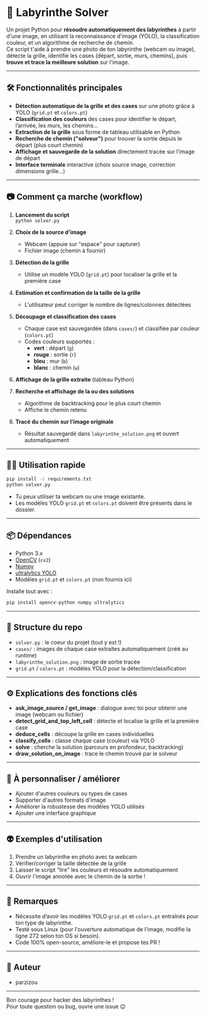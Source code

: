 # 🧩 Labyrinthe Solver

Un projet Python pour **résoudre automatiquement des labyrinthes** à partir d'une image, en utilisant la reconnaissance d'image (YOLO), la classification couleur, et un algorithme de recherche de chemin.  
Ce script t'aide à prendre une photo de ton labyrinthe (webcam ou image), détecte la grille, identifie les cases (départ, sortie, murs, chemins), puis **trouve et trace la meilleure solution** sur l'image.  

---

## 🛠️ Fonctionnalités principales

- **Détection automatique de la grille et des cases** sur une photo grâce à YOLO (`grid.pt` et `colors.pt`)
- **Classification des couleurs** des cases pour identifier le départ, l’arrivée, les murs, les chemins...
- **Extraction de la grille** sous forme de tableau utilisable en Python
- **Recherche de chemin ("solveur")** pour trouver la sortie depuis le départ (plus court chemin)
- **Affichage et sauvegarde de la solution** directement tracée sur l’image de départ
- **Interface terminale** interactive (choix source image, correction dimensions grille...)

---

## 📷 Comment ça marche (workflow)

1. **Lancement du script**  
   `python solver.py`

2. **Choix de la source d'image**  
   - Webcam (appuie sur "espace" pour capturer)
   - Fichier image (chemin à fournir)

3. **Détection de la grille**  
   - Utilise un modèle YOLO (`grid.pt`) pour localiser la grille et la première case

4. **Estimation et confirmation de la taille de la grille**  
   - L'utilisateur peut corriger le nombre de lignes/colonnes détectées

5. **Découpage et classification des cases**  
   - Chaque case est sauvegardée (dans `cases/`) et classifiée par couleur (`colors.pt`)
   - Codes couleurs supportés :  
     - **vert** : départ (`g`)
     - **rouge** : sortie (`r`)
     - **bleu** : mur (`b`)
     - **blanc** : chemin (`w`)

6. **Affichage de la grille extraite** (tableau Python)

7. **Recherche et affichage de la ou des solutions**
   - Algorithme de backtracking pour le plus court chemin
   - Affiche le chemin retenu

8. **Tracé du chemin sur l’image originale**  
   - Résultat sauvegardé dans `labyrinthe_solution.png` et ouvert automatiquement

---

## 🧑‍💻 Utilisation rapide

```bash
pip install -r requirements.txt
python solver.py
```

- Tu peux utiliser ta webcam ou une image existante.
- Les modèles YOLO `grid.pt` et `colors.pt` doivent être présents dans le dossier.

---

## 📦 Dépendances

- Python 3.x
- [OpenCV](https://opencv.org/) (`cv2`)
- [Numpy](https://numpy.org/)
- [ultralytics YOLO](https://docs.ultralytics.com/)
- Modèles `grid.pt` et `colors.pt` (non fournis ici)

Installe tout avec :
```bash
pip install opencv-python numpy ultralytics
```

---

## 📁 Structure du repo

- `solver.py` : le coeur du projet (tout y est !)
- `cases/` : images de chaque case extraites automatiquement (créé au runtime)
- `labyrinthe_solution.png` : image de sortie tracée
- `grid.pt` / `colors.pt` : modèles YOLO pour la détection/classification

---

## ⚙️ Explications des fonctions clés

- **ask_image_source / get_image** : dialogue avec toi pour obtenir une image (webcam ou fichier)
- **detect_grid_and_top_left_cell** : détecte et localise la grille et la première case
- **deduce_cells** : découpe la grille en cases individuelles
- **classify_cells** : classe chaque case (couleur) via YOLO
- **solve** : cherche la solution (parcours en profondeur, backtracking)
- **draw_solution_on_image** : trace le chemin trouvé par le solveur

---

## 🎨 À personnaliser / améliorer

- Ajouter d'autres couleurs ou types de cases
- Supporter d'autres formats d'image
- Améliorer la robustesse des modèles YOLO utilisés
- Ajouter une interface graphique

---

## 👽 Exemples d'utilisation

1. Prendre un labyrinthe en photo avec ta webcam
2. Vérifier/corriger la taille détectée de la grille
3. Laisser le script "lire" les couleurs et résoudre automatiquement
4. Ouvrir l'image annotée avec le chemin de la sortie !

---

## 📝 Remarques

- Nécessite d’avoir les modèles YOLO `grid.pt` et `colors.pt` entraînés pour ton type de labyrinthe.
- Testé sous Linux (pour l'ouverture automatique de l'image, modifie la ligne 272 selon ton OS si besoin).
- Code 100% open-source, améliore-le et propose tes PR !

---

## 👤 Auteur

- parzizou

---

Bon courage pour hacker des labyrinthes !  
Pour toute question ou bug, ouvre une issue 😉
